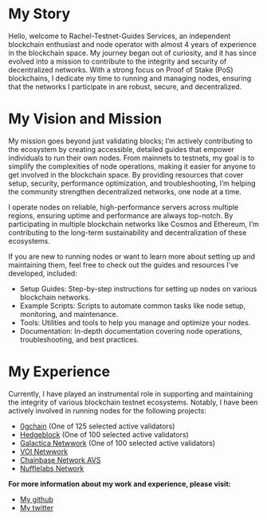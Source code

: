 # My Story

Hello, welcome to Rachel-Testnet-Guides Services, an independent blockchain enthusiast and node operator with almost 4 years of experience in the blockchain space. My journey began out of curiosity, and it has since evolved into a mission to contribute to the integrity and security of decentralized networks. With a strong focus on Proof of Stake (PoS) blockchains, I dedicate my time to running and managing nodes, ensuring that the networks I participate in are robust, secure, and decentralized.


# My Vision and Mission

My mission goes beyond just validating blocks; I’m actively contributing to the ecosystem by creating accessible, detailed guides that empower individuals to run their own nodes. From mainnets to testnets, my goal is to simplify the complexities of node operations, making it easier for anyone to get involved in the blockchain space. By providing resources that cover setup, security, performance optimization, and troubleshooting, I’m helping the community strengthen decentralized networks, one node at a time.

I operate nodes on reliable, high-performance servers across multiple regions, ensuring uptime and performance are always top-notch. By participating in multiple blockchain networks like Cosmos and Ethereum, I’m contributing to the long-term sustainability and decentralization of these ecosystems.

If you are new to running nodes or want to learn more about setting up and maintaining them, feel free to check out the guides and resources I’ve developed, included:
- Setup Guides: Step-by-step instructions for setting up nodes on various blockchain networks.
- Example Scripts: Scripts to automate common tasks like node setup, monitoring, and maintenance.
- Tools: Utilities and tools to help you manage and optimize your nodes.
- Documentation: In-depth documentation covering node operations, troubleshooting, and best practices.

# My Experience
Currently, I have played an instrumental role in supporting and maintaining the integrity of various blockchain testnet ecosystems. Notably, I have been actively involved in running nodes for the following projects:
- [0gchain](https://explorer.meganode.org/0g/staking/0gvaloper1j8yz49ue8k5vc90tk63hersd2vxrn6ay7aqmma) (One of 125 selected active validators)
- [Hedgeblock](https://explorer.nodestake.org/hedge-testnet/staking/hedgevaloper1crv5du4vch4x4jy5fulekl8fr3yz4s4nf66mq6) (One of 100 selected active validators)
- [Galactica Netwwork](https://testnet.itrocket.net/galactica/staking/galavaloper1kyj2a004k9pysk5xazms7pyp8fya97h37789pp) (One of 100 selected active validators)
- [VOI Netwwork](https://voi-nodes.dev/node/76f57861-b281)
- [Chainbase Network AVS](https://holesky.eigenlayer.xyz/operator/0xf964B97680c5b76c785Ca8baFe115B86C22b271b)
- [Nufflelabs Network](https://holesky.eigenlayer.xyz/operator/0xf964B97680c5b76c785Ca8baFe115B86C22b271b!)

**For more information about my work and experience, please visit:**
 - [My github](https://github.com/tn85/Rachel-Testnet-Guides/tree/main)
 - [My twitter](https://x.com/Rachel_8501)
